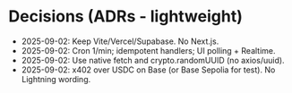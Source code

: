 # Decisions (ADRs - lightweight)

- 2025-09-02: Keep Vite/Vercel/Supabase. No Next.js.
- 2025-09-02: Cron 1/min; idempotent handlers; UI polling + Realtime.
- 2025-09-02: Use native fetch and crypto.randomUUID (no axios/uuid).
- 2025-09-02: x402 over USDC on Base (or Base Sepolia for test). No Lightning wording.
